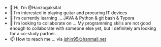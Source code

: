 - 👋 Hi, I’m @Hanzogaksital
- 👀 I’m interested in playing guitar and procuring IT devices
- 🌱 I’m currently learning ... JAVA & Python & git bash & Typora
- 💞️ I’m looking to collaborate on ... My programming skills are not good enough to collaborate with someone else yet, but I definitely am looking for a co-study partner.
- 📫 How to reach me ... via jshin95@hanmail.net

<!---
Hanzogaksital/Hanzogaksital is a ✨ special ✨ repository because its `README.md` (this file) appears on your GitHub profile.
You can click the Preview link to take a look at your changes.
--->
